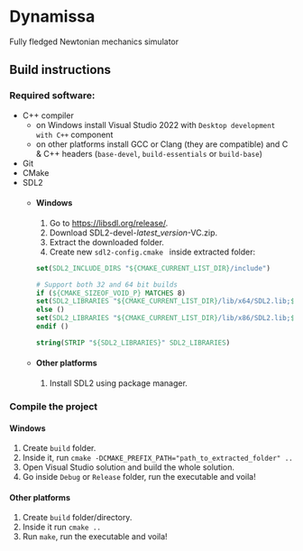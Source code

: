 # Dynamissa
Fully fledged Newtonian mechanics simulator

## Build instructions
### Required software:
- C++ compiler
    - on Windows install Visual Studio 2022 with ```Desktop development with C++``` component
    - on other platforms install GCC or Clang (they are compatible) and C & C++ headers (`base-devel`, `build-essentials` or `build-base`)
- Git
- CMake
- SDL2
    - #### Windows
        1. Go to https://libsdl.org/release/.
        2. Download SDL2-devel-*latest_version*-VC.zip.
        3. Extract the downloaded folder.
        4. Create new `sdl2-config.cmake ` inside extracted folder:
        ```cmake
        set(SDL2_INCLUDE_DIRS "${CMAKE_CURRENT_LIST_DIR}/include")

        # Support both 32 and 64 bit builds
        if (${CMAKE_SIZEOF_VOID_P} MATCHES 8)
        set(SDL2_LIBRARIES "${CMAKE_CURRENT_LIST_DIR}/lib/x64/SDL2.lib;${CMAKE_CURRENT_LIST_DIR}/lib/x64/SDL2main.lib")
        else ()
        set(SDL2_LIBRARIES "${CMAKE_CURRENT_LIST_DIR}/lib/x86/SDL2.lib;${CMAKE_CURRENT_LIST_DIR}/lib/x86/SDL2main.lib")
        endif ()

        string(STRIP "${SDL2_LIBRARIES}" SDL2_LIBRARIES)
        ```
    - #### Other platforms
        1. Install SDL2 using package manager.

### Compile the project
#### Windows
1. Create `build` folder.
2. Inside it, run `cmake -DCMAKE_PREFIX_PATH="path_to_extracted_folder" ..`
3. Open Visual Studio solution and build the whole solution.
4. Go inside `Debug` or `Release` folder, run the executable and voila!

#### Other platforms
1. Create `build` folder/directory.
2. Inside it run `cmake ..`
3. Run `make`, run the executable and voila!
